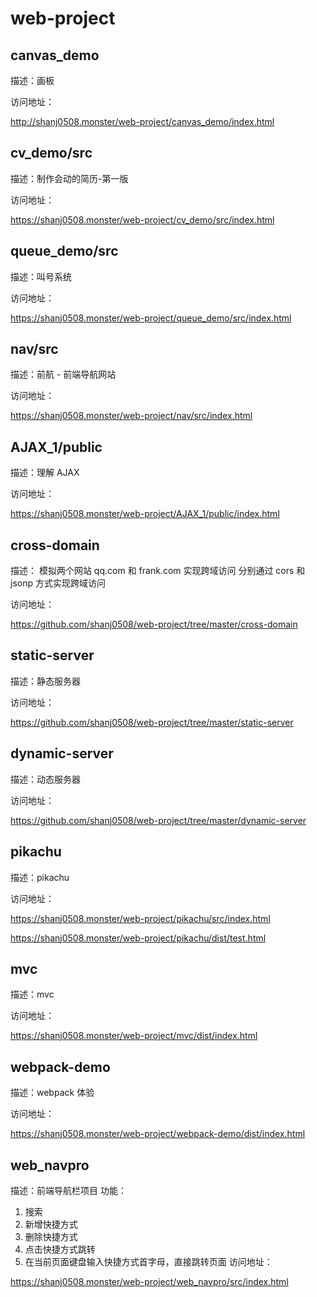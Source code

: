# web-project

## canvas_demo

描述：画板

访问地址：

http://shanj0508.monster/web-project/canvas_demo/index.html

## cv_demo/src

描述：制作会动的简历-第一版

访问地址：

https://shanj0508.monster/web-project/cv_demo/src/index.html

## queue_demo/src

描述：叫号系统

访问地址：

https://shanj0508.monster/web-project/queue_demo/src/index.html

## nav/src

描述：前航 - 前端导航网站

访问地址：

https://shanj0508.monster/web-project/nav/src/index.html

## AJAX_1/public

描述：理解 AJAX

访问地址：

https://shanj0508.monster/web-project/AJAX_1/public/index.html

## cross-domain

描述：
模拟两个网站 qq.com 和 frank.com 实现跨域访问
分别通过 cors 和 jsonp 方式实现跨域访问

访问地址：

https://github.com/shanj0508/web-project/tree/master/cross-domain

## static-server

描述：静态服务器

访问地址：

https://github.com/shanj0508/web-project/tree/master/static-server

## dynamic-server

描述：动态服务器

访问地址：

https://github.com/shanj0508/web-project/tree/master/dynamic-server

## pikachu

描述：pikachu

访问地址：

https://shanj0508.monster/web-project/pikachu/src/index.html

https://shanj0508.monster/web-project/pikachu/dist/test.html

## mvc

描述：mvc

访问地址：

https://shanj0508.monster/web-project/mvc/dist/index.html

## webpack-demo

描述：webpack 体验

访问地址：

https://shanj0508.monster/web-project/webpack-demo/dist/index.html

## web_navpro

描述：前端导航栏项目
功能：
1. 搜索
2. 新增快捷方式
3. 删除快捷方式
4. 点击快捷方式跳转
5. 在当前页面键盘输入快捷方式首字母，直接跳转页面
访问地址：

https://shanj0508.monster/web-project/web_navpro/src/index.html
